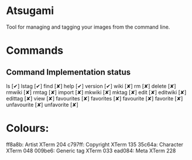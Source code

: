 Atsugami
========
Tool for managing and tagging your images from the command line.

# Commands
Command		Implementation status
-------------------------------------
 ls		[✔]
 lstag		[✔]
 find		[✘]
 help		[✔]
 version	[✔]
 wiki		[✘]
 rm		[✘]
 delete		[✘]
 rmwiki		[✘]
 rmtag		[✘]
 import		[✘]
 mkwiki		[✘]
 mktag		[✘]
 edit		[✘]
 editwiki	[✘]
 edittag	[✘]
 view		[✘]
 favourites	[✘]
 favorites	[✘]
 favourite	[✘]
 favorite	[✘]
 unfavourite	[✘]
 unfavorite	[✘]

# Colours:
ff8a8b: Artist		XTerm 204
c797ff: Copyright	XTerm 135
35c64a: Character	XTerm 048
009be6: Generic tag	XTerm 033
ead084: Meta		XTerm 228
